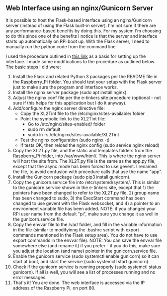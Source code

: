 ## Web Interface using an nginx/Gunicorn Server

It is possible to host the Flask-based interface using an nginx/Gunicorn server (instead of using the Flask built-in server).  I'm not sure if there are any performance-based benefits by doing this.  For my system I'm choosing to do this since one of the benefits I notice is that the server and interface starts up automatically on RPi boot up.  With the Flask server, I need to manually run the python code from the command line.

I used the procedure outlined in [this link](https://www.e-tinkers.com/2018/08/how-to-properly-host-flask-application-with-nginx-and-guincorn/) as a basis for setting up the interface.  I made some modifications to the procedure as outlined below.  The basic steps I did were:

1. Install the Flask and related Python 3 packages per the README file in the Raspberry_Pi folder.  You should test your setup with the Flask server just to make sure the program and interface works.
2. Install the nginx server package (sudo apt install nginx).
3. Adjust the nginx.conf file per the e-tinkers site procedure (optional - not sure if this helps for this application but I do it anyway).
4. Add/configure the nginx server directive file:
   - Copy the XL2Tint file to the /etc/nginx/sites-available/ folder
   - Point the symbolic link to the XL2Tint file:
     - Go to /etc/nginx/sites-enabled/ folder
     - sudo rm default
     - sudo ln -s /etc/nginx/sites-available/XL2Tint
   - Test the nginx configuration (sudo nginx -t)
   - If tests OK, then reload the nginx config (sudo service nginx reload)
5. Copy the XL2T.py file, and the static and templates folders from the Raspberry_Pi folder, into /var/www/html/.  This is where the nginx server will host the site from.  The XL2T.py file is the same as the app.py file, except that the async mode has been forced to use gevent.  I renamed the file, to avoid confusion with procedure calls that use the name "app".
6. Install the Gunicorn package (sudo pip3 install gunicorn).
7. Copy the gunicorn.service file into /etc/systemd/system/.  This is similar to the gunicorn.service shown in the e-tinkers site, except that 1) the pointers have been changed to refer to the XL2T.py file, 2) group name has been changed to sudo, 3) the ExecStart command has been changed to use gevent with the Flask websocket, and 4) a pointer to an environment variable file has been added.  NOTE: if you changed your RPi user name from the default "pi", make sure you change it as well in the gunicorn.service file.
8. Copy the envvar file to the /var/ folder, and fill in the variable information in the file (similar to modifyinng the .bashrc script with export commands mentioned in the Flask setup area).  You do not have to use export commands in the envvar file).  NOTE:  You can save the envvar file somewhere else (and rename it) if you prefer - if you do this, make sure you adjust the location (and name) pointer in the gunicorn.service file.
9. Enable the gunicorn service (sudo systemctl enable gunicorn) so it can start at boot, and start the service (sudo systemctl start gunicorn).
10. Check if the gunicorn service is running properly (sudo systemctl status gunicorn).  If all is well, you will see a list of processes running and no error messages.
11. That's it!  You are done.  The web interface is accessed via the IP address of the Raspberry Pi, on port 80.
